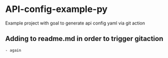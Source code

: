 # API-config-example-py
Example project with goal to generate api config yaml via git action

## Adding to readme.md in order to trigger gitaction
    - again
